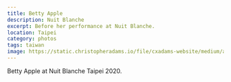 ```yaml
---
title: Betty Apple
description: Nuit Blanche
excerpt: Before her performance at Nuit Blanche.
location: Taipei
category: photos
tags: taiwan
image: https://static.christopheradams.io/file/cxadams-website/medium/albums/2020/20201003-1827_Taipei_NuitBlanche/20201003-1827_Taipei_NuitBlanche_L1001437-0.jpg
---
```


Betty Apple at Nuit Blanche Taipei 2020.
